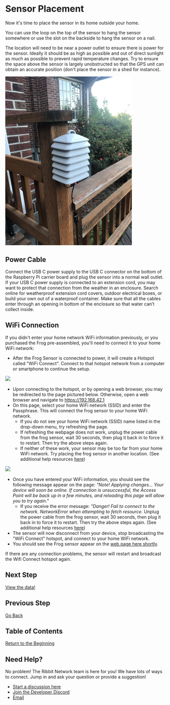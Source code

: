 # Sensor Placement

Now it's time to place the sensor in its home outside your home.

You can use the loop on the top of the sensor to hang the sensor somewhere or use the slot on the backside to hang the sensor on a nail.

The location will need to be near a power outlet to ensure there is power for the sensor. Ideally it should be as high as possible and out of direct sunlight as much as possible to prevent rapid temperature changes. Try to ensure the space above the sensor is largely unobstructed so that the GPS unit can obtain an accurate position (don't place the sensor in a shed for instance).

<img src="images/sensor_placement.jpg" width="400">

## Power Cable
Connect the USB C power supply to the USB C connector on the bottom of the Raspberry Pi carrier board and plug the sensor into a normal wall outlet. If your USB C power supply is connected to an extension cord, you may want to protect that connection from the weather in an enclosure. Search online for weatherproof extension cord covers, outdoor electrical boxes, or build your own out of a waterproof container. Make sure that all the cables enter through an opening in bottom of the enclosure so that water can’t collect inside.

## WiFi Connection

If you didn't enter your home network WiFi information previously, or you purchased the Frog pre-assembled, you'll need to connect it to your home WiFi network:

* After the Frog Sensor is connected to power, it will create a Hotspot called "WiFi Connect". Connect to that hotspot network from a computer or smartphone to continue the setup.

<img src="https://user-images.githubusercontent.com/2559382/132726575-3b223221-369a-4b77-a6eb-4cfcf5464836.PNG" width="400">

* Upon connecting to the hotspot, or by opening a web browser, you may be redirected to the page pictured below. Otherwise, open a web browser and navigate to https://192.168.42.1 
* On this page, select your home WiFi network (SSID) and enter the Passphrase. This will connect the frog sensor to your home WiFi network.
  * If you do not see your home WiFi network (SSID) name listed in the drop-down menu, try refreshing the page.
  * If refreshing the webpage does not work, unplug the power cable from the frog sensor, wait 30 seconds, then plug it back in to force it to restart. Then try the above steps again.
  * If neither of these work, your sensor may be too far from your home WiFi network. Try placing the frog sensor in another location. (See additional help resources [here](#need-help))

<img src="https://user-images.githubusercontent.com/2559382/132726695-275c0557-6907-45ca-b88f-dedde213ec59.PNG" width="400">

* Once you have entered your WiFi information, you should see the following message appear on the page: *"Note! Applying changes... Your device will soon be online. If connection is unsuccessful, the Access Point will be back up in a few minutes, and reloading this page will allow you to try again."*
  * If you receive the error message: *"Danger! Fail to connect to the network. NetworkError when attempting to fetch resource.* Unplug the power cable from the frog sensor, wait 30 seconds, then plug it back in to force it to restart. Then try the above steps again. (See additional help resources [here](#need-help))
* The sensor will now disconnect from your device, stop broadcasting the "WiFi Connect" hotspot, and connect to your home WiFi network. 
* You should see the Frog sensor appear on the [web page here shortly](https://dashboard.ribbitnetwork.org/). 

If there are any connection problems, the sensor will restart and broadcast the Wifi Connect hotspot again.

## Next Step
[View the data!](8-done.md)

## Previous Step
[Go Back](6-software.md)

## Table of Contents
[Return to the Beginning](0-start-here.md)

## Need Help?
No problem! The Ribbit Network team is here for you! We have lots of ways to connect. Jump in and ask your question or provide a suggestion!
* [Start a discussion here](https://github.com/Ribbit-Network/ribbit-network-frog-sensor/discussions/new)
* [Join the Developer Discord](https://discord.gg/vq8PkDb2TC)
* [Email](mailto:keenan.johnson@gmail.com)
